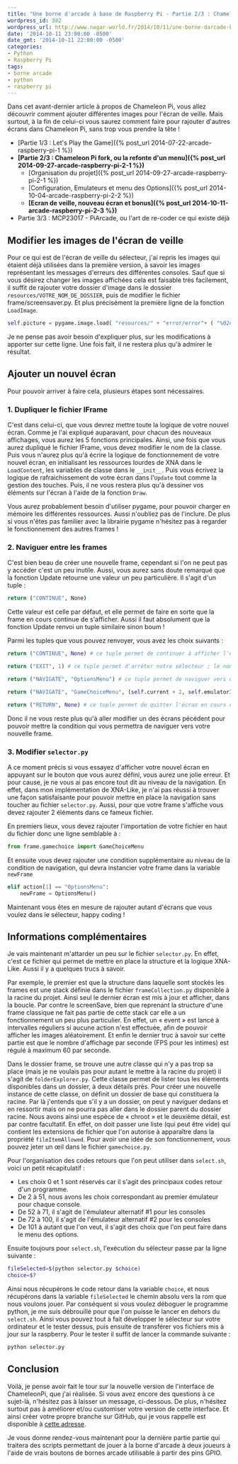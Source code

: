 ```yaml
---
title: "Une borne d'arcade à base de Raspberry Pi - Partie 2/3 : Chameleon Pi fork, Ajouter vos propres écrans"
wordpress_id: 382
wordpress_url: http://www.nagar-world.fr/2014/10/11/une-borne-darcade-base-de-raspberry-pi_11/
date: '2014-10-11 23:00:00 -0500'
date_gmt: '2014-10-11 22:00:00 -0500'
categories:
- Python
- Raspberry Pi
tags:
- borne arcade
- python
- raspberry pi
---
```


Dans cet avant-dernier article à propos de Chameleon Pi, vous allez découvrir comment ajouter différentes images pour l'écran de veille. Mais surtout, à la fin de celui-ci vous saurez comment faire pour rajouter d'autres écrans dans Chameleon Pi, sans trop vous prendre la tête !

<!--more-->

- [Partie 1/3 : Let's Play the Game]({% post_url 2014-07-22-arcade-raspberry-pi-1 %})
- **[Partie 2/3 : Chameleon Pi fork, ou la refonte d'un menu]({% post_url 2014-09-27-arcade-raspberry-pi-2-1 %})**
  - [Organisation du projet]({% post_url 2014-09-27-arcade-raspberry-pi-2-1 %})
  - [Configuration, Emulateurs et menu des Options]({% post_url 2014-10-04-arcade-raspberry-pi-2-2 %})
  - **[Ecran de veille, nouveau écran et bonus]({% post_url 2014-10-11-arcade-raspberry-pi-2-3 %})**
- Partie 3/3 : MCP23017 - PiArcade, ou l'art de re-coder ce qui existe déjà

## Modifier les images de l'écran de veille

Pour ce qui est de l'écran de veille du sélecteur, j'ai repris les images qui étaient déjà utilisées dans la première version, à savoir les images représentant les messages d'erreurs des différentes consoles. Sauf que si vous désirez changer les images affichées cela est faisable très facilement, il suffit de rajouter votre dossier d'image dans le dossier `resources/VOTRE_NOM_DE_DOSSIER`, puis de modifier le fichier frame/screensaver.py. Et plus précisément la première ligne de la fonction `LoadImage`.

```python
self.picture = pygame.image.load( "resources/" + "error/error"+ ( "%02d" % random.randrange( 1, 18) ) + ".png" )
```

Je ne pense pas avoir besoin d'expliquer plus, sur les modifications à apporter sur cette ligne. Une fois fait, il ne restera plus qu'à admirer le résultat.

## Ajouter un nouvel écran

Pour pouvoir arriver à faire cela, plusieurs étapes sont nécessaires.

### 1. Dupliquer le fichier IFrame

C'est dans celui-ci, que vous devrez mettre toute la logique de votre nouvel écran. Comme je l'ai expliqué auparavant, pour chacun des nouveaux affichages, vous aurez les 5 fonctions principales. Ainsi, une fois que vous aurez dupliqué le fichier IFrame, vous devez modifier le nom de la classe. Puis vous n'aurez plus qu'à écrire la logique de fonctionnement de votre nouvel écran, en initialisant les ressources lourdes de XNA dans le `LoadContent`, les variables de classe dans le `__init__`. Puis vous écrivez la logique de rafraichissement de votre écran dans l'`Update` tout comme la gestion des touches. Puis, il ne vous restera plus qu'à dessiner vos éléments sur l'écran à l'aide de la fonction `Draw`.

Vous aurez probablement besoin d'utiliser pygame, pour pouvoir charger en mémoire les différentes ressources. Aussi n'oubliez pas de l'inclure. De plus si vous n'êtes pas familier avec la librairie pygame n'hésitez pas à regarder le fonctionnement des autres frames !

### 2. Naviguer entre les frames

C'est bien beau de créer une nouvelle frame, cependant si l'on ne peut pas y accéder c'est un peu inutile. Aussi, vous aurez sans doute remarqué que la fonction Update retourne une valeur un peu particulière. Il s'agit d'un tuple :

```bash
return ("CONTINUE", None)
```

Cette valeur est celle par défaut, et elle permet de faire en sorte que la frame en cours continue de s'afficher. Aussi il faut absolument que la fonction Update renvoi un tuple similaire sinon boum !

Parmi les tuples que vous pouvez renvoyer, vous avez les choix suivants :

```python
return ("CONTINUE", None) # ce tuple permet de continuer à afficher l'écran en cours

return ("EXIT", 1) # ce tuple permet d'arrêter notre sélecteur ; le nombre correspond au code retour que le programme doit retourner quand il s'arrêtera

return ("NAVIGATE", "OptionsMenu") # ce tuple permet de naviguer vers un nouvel écran ; le second paramètre correspond à l'écran vers lequel on veut naviguer

return ("NAVIGATE", "GameChoiceMenu", (self.current + 2, self.emulatorItems[self.current])) # ce tuple est le même que le précédent mais précise que nous pouvons passer un autre tuple comme argument pour la fenêtre suivante. Ainsi, si vous avez besoin de passer plusieurs arguments, vous devez passer un seul tuple avec autant de valeur que nécessaire.

return ("RETURN", None) # ce tuple permet de quitter l'écran en cours et revenir dans l'écran précédent
```

Donc il ne vous reste plus qu'à aller modifier un des écrans pécédent pour pouvoir mettre la condition qui vous permettra de naviguer vers votre nouvelle frame.

### 3. Modifier `selector.py`

A ce moment précis si vous essayez d'afficher votre nouvel écran en appuyant sur le bouton que vous aurez défini, vous aurez une jolie erreur. Et pour cause, je ne vous ai pas encore tout dit au niveau de la navigation. En effet, dans mon implémentation de XNA-Like, je n'ai pas réussi à trouver une façon satisfaisante pour pouvoir mettre en place la navigation sans toucher au fichier `selector.py`. Aussi, pour que votre frame s'affiche vous devez rajouter 2 éléments dans ce fameux fichier.

En premiers lieux, vous devez rajouter l'importation de votre fichier en haut du fichier donc une ligne semblable à :

```python
from frame.gamechoice import GameChoiceMenu
```

Et ensuite vous devez rajouter une condition supplémentaire au niveau de la condition de navigation, qui devra instancier votre frame dans la variable `newFrame`

```python
elif action[1] == "OptionsMenu":
    newFrame = OptionsMenu()
```

Maintenant vous êtes en mesure de rajouter autant d'écrans que vous voulez dans le sélecteur, happy coding !

## Informations complémentaires

Je vais maintenant m'attarder un peu sur le fichier `selector.py`. En effet, c'est ce fichier qui permet de mettre en place la structure et la logique XNA-Like. Aussi il y a quelques trucs à savoir.

Par exemple, le premier est que la structure dans laquelle sont stockés les frames est une stack définie dans le fichier `frameCollection.py` disponible à la racine du projet. Ainsi seul le dernier écran est mis à jour et afficher, dans la boucle. Par contre le screenSave, bien que reprenant la structure d'une frame classique ne fait pas partie de cette stack car elle a un fonctionnement un peu plus particulier. En effet, un « event » est lancé à intervalles réguliers si aucune action n'est effectuée, afin de pouvoir afficher les images aléatoirement. Et enfin le dernier truc à savoir sur cette partie est que le nombre d'affichage par seconde (FPS pour les intimes) est régulé à maximum 60 par seconde.

Dans le dossier frame, se trouve une autre classe qui n'y a pas trop sa place (mais je ne voulais pas pour autant le mettre à la racine du projet) il s'agit de `folderExplorer.py`. Cette classe permet de lister tous les éléments disponibles dans un dossier, à deux détails près. Pour créer une nouvelle instance de cette classe, on définit un dossier de base qui constituera la racine. Par là j'entends que s'il y a un dossier, on peut y naviguer dedans et en ressortir mais on ne pourra pas aller dans le dossier parent du dossier racine. Nous avons ainsi une espèce de « chroot » et le deuxième détail, est par contre facultatif. En effet, on doit passer une liste (qui peut être vide) qui contient les extensions de fichier que l'on autorise à apparaître dans la propriété `fileItemAllowed`. Pour avoir une idée de son fonctionnement, vous pouvez jeter un œil dans le fichier `gamechoice.py`.

Pour l'organisation des codes retours que l'on peut utiliser dans `select.sh`, voici un petit récapitulatif :

- Les choix 0 et 1 sont réservés car il s'agit des principaux codes retour d'un programme.
- De 2 à 51, nous avons les choix correspondant au premier émulateur pour chaque console.
- De 52 à 71, il s'agit de l'émulateur alternatif #1 pour les consoles
- De 72 à 100, il s'agit de l'émulateur alternatif #2 pour les consoles
- De 101 à autant que l'on veut, il s'agit des choix que l'on peut faire dans le menu des options.

Ensuite toujours pour `select.sh`, l'exécution du sélecteur passe par la ligne suivante :

```bash
fileSelected=$(python selector.py $choice)
choice=$?
```

Ainsi nous récupérons le code retour dans la variable `choice`, et nous récupérons dans la variable `fileSelected` le chemin absolu vers la rom que nous voulons jouer. Par conséquent si vous voulez déboguer le programme python, je me suis débrouillé pour que l'on puisse le lancer en dehors du `select.sh`. Ainsi vous pouvez tout à fait développer le sélecteur sur votre ordinateur et le tester dessus, puis ensuite de transférer vos fichiers mis à jour sur la raspberry. Pour le tester il suffit de lancer la commande suivante :

```bash
python selector.py
```

## Conclusion

Voilà, je pense avoir fait le tour sur la nouvelle version de l'interface de ChameleonPi, que j'ai réalisée. Si vous avez encore des questions à ce sujet-là, n'hésitez pas à laisser un message, ci-dessous. De plus, n'hésitez surtout pas à améliorer et/ou customiser votre version de cette interface. Et ainsi créer votre propre branche sur GitHub, qui je vous rappelle est disponible à [cette adresse](https://github.com/Nagarian47/ChameleonPi-selector).

Je vous donne rendez-vous maintenant pour la dernière partie partie qui traitera des scripts permettant de jouer à la borne d'arcade à deux joueurs à l'aide de vrais boutons de bornes arcade utilisable à partir des pins GPIO.
